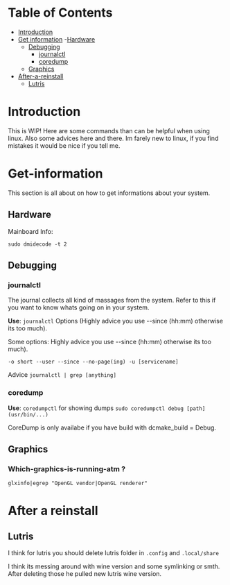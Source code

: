 # Table of Contents

- [Introduction](#Introduction)
- [Get information](#Get-information)
	-[Hardware](#Hardware)
	- [Debugging](#Debugging)
		- [journalctl](#jounalctl)
		- [coredump](#coredump)
	- [Graphics](#Which-graphics-is-running-atm?)
- [After-a-reinstall](#After-a-reinstall)
	- [Lutris](#Lutris)

# Introduction

This is WIP! Here are some commands than can be helpful when using linux. Also some advices here and there. Im farely new to linux, if you find mistakes it would be nice if you tell me.


# Get-information

This section is all about on how to get informations about your system.

## Hardware

Mainboard Info:

`sudo dmidecode -t 2`

## Debugging

### journalctl

The journal collects all kind of massages from the system. Refer to this if you want to know whats going on in your system.

**Use**:
`journalctl`
Options (Highly advice you use --since (hh:mm) otherwise its too much).

Some options: Highly advice you use --since (hh:mm) otherwise its too much).

`-o short --user --since --no-page(ing) -u [servicename]`

Advice
`journalctl | grep [anything]`

### coredump
**Use**:
`coredumpctl` for showing dumps
`sudo coredumpctl debug [path] (usr/bin/...)`

CoreDump is only availabe if you have build with dcmake_build = Debug.

## Graphics

### Which-graphics-is-running-atm ?

`glxinfo|egrep "OpenGL vendor|OpenGL renderer"`

# After a reinstall

## Lutris

I think for lutris you should delete lutris folder in
`.config`
and
`.local/share`

I think its messing around with wine version and some symlinking or smth. After deleting those he pulled new lutris wine version.
